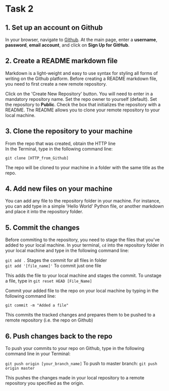 #   Task 2

##  1. Set up an account on Github
In your browser, navigate to [Github](https://github.com). At the main page, enter a **username**, **password**, **email account**, and click on **Sign Up for GitHub**.

## 2. Create a README markdown file
Markdown is a light-weight and easy to use syntax for styling all forms of writing on the Github platform. Before creating a README markdown file, you need to first create a new  remote repository. 

Click on the 'Create New Repository' button. You will need to enter in a mandatory repository name. Set the repo owner to yourself (default). Set the repository to **Public**. Check the box that initializes the repository with a README. The README allows you to clone your remote repository to your local machine.

## 3. Clone the repository to your machine
From the repo that was created, obtain the HTTP line <br />
In the Terminal, type in the following command line:

`git clone [HTTP_from_Github]`

The repo will be cloned to your machine in a folder with the same title as the repo.

## 4. Add new files on your machine
You can add any file to the repository folder in your machine. For instance, you can add type in a simple 'Hello World' Python file, or another markdown and place it into the repository folder.

## 5. Commit the changes
Before commiting to the repository, you need to stage the files that you've added to your local machine. In your terminal, `cd` into the repository folder in your local machine and type in the following command line:

`git add .` Stages the commit for all files in folder <br />
`git add '[file_name]'` To commit just one file

This adds the file to your local machine and stages the commit.
To unstage a file, type in `git reset HEAD [File_Name]`

Commit your added file to the repo on your local machine by typing in the following command line:

`git commit -m "Added a file"`

This commits the tracked changes and prepares them to be pushed to a remote repository (i.e. the repo on Github)

## 6. Push changes back to the repo
To push your commits to your repo on Github, type in the following command line in your Terminal:

`git push origin [your_branch_name]`
To push to master branch:  `git push origin master`

This pushes the changes made in your local repository to a remote repository you specified as the origin.